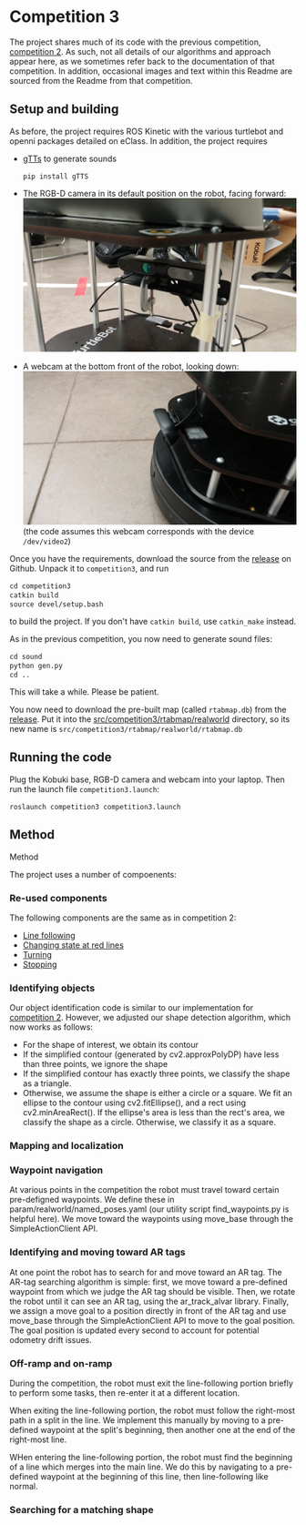 # Competition 3

The project shares much of its code with the previous competition, [competition 2](https://github.com/CMPUT412-2019/cmput412-competition2). As such, not all details of our algorithms and approach appear here, as we sometimes refer back to the documentation of that competition. In addition, occasional images and text within this Readme are sourced from the Readme from that competition.

## Setup and building

As before, the project requires ROS Kinetic with the various turtlebot and openni packages detailed on eClass. In addition, the project requires

  * [gTTs](https://github.com/pndurette/gTTS) to generate sounds
    ```shell script
    pip install gTTS
    ```
  
  * The RGB-D camera in its default position on the robot, facing forward:
  ![](images/rgbd.jpg)
  
  * A webcam at the bottom front of the robot, looking down:
  ![](images/usb-cam.jpg)
  (the code assumes this webcam corresponds with the device `/dev/video2`)
  
Once you have the requirements, download the source from the [release](https://github.com/CMPUT412-2019/competition3/releases/tag/1.0.0) on Github. Unpack it to `competition3`, and run

    cd competition3
    catkin build
    source devel/setup.bash

to build the project. If you don't have `catkin build`, use `catkin_make` instead.

As in the previous competition, you now need to generate sound files:

    cd sound
    python gen.py
    cd ..

This will take a while. Please be patient.


You now need to download the pre-built map (called `rtabmap.db`) from the [release](https://github.com/CMPUT412-2019/competition3/releases/tag/1.0.0). Put it into the [src/competition3/rtabmap/realworld](src/competition3/rtabmap/realworld) directory, so its new name is `src/competition3/rtabmap/realworld/rtabmap.db`

## Running the code

Plug the Kobuki base, RGB-D camera and webcam into your laptop. Then run the launch file `competition3.launch`:

    roslaunch competition3 competition3.launch

## Method

Method

The project uses a number of compoenents:

### Re-used components

The following components are the same as in competition 2:

 * [Line following](https://github.com/CMPUT412-2019/cmput412-competition2#line-following)
 * [Changing state at red lines](https://github.com/CMPUT412-2019/cmput412-competition2#changing-state-at-red-lines)
 * [Turning](https://github.com/CMPUT412-2019/cmput412-competition2#turning)
 * [Stopping](https://github.com/CMPUT412-2019/cmput412-competition2#stopping)

### Identifying objects

Our object identification code is similar to our implementation for [competition 2](https://github.com/CMPUT412-2019/cmput412-competition2#identifying-objects). However, we adjusted our shape detection algorithm, which now works as follows:

 * For the shape of interest, we obtain its contour
 * If the simplified contour (generated by cv2.approxPolyDP) have less than three points, we ignore the shape
 * If the simplified contour has exactly three points, we classify the shape as a triangle.
 * Otherwise, we assume the shape is either a circle or a square. We fit an ellipse to the contour using cv2.fitEllipse(), and a rect using cv2.minAreaRect(). If the ellipse's area is less than the rect's area, we classify the shape as a circle. Otherwise, we classify it as a square.

### Mapping and localization

### Waypoint navigation

At various points in the competition the robot must travel toward certain pre-defigned waypoints. We define these in param/realworld/named_poses.yaml (our utility script find_waypoints.py is helpful here). We move toward the waypoints using move_base through the SimpleActionClient API.

### Identifying and moving toward AR tags

At one point the robot has to search for and move toward an AR tag. The AR-tag searching algorithm is simple: first, we move toward a pre-defined waypoint from which we judge the AR tag should be visible. Then, we rotate the robot until it can see an AR tag, using the ar_track_alvar library. Finally, we assign a move goal to a position directly in front of the AR tag and use move_base through the SimpleActionClient API to move to the goal position. The goal position is updated every second to account for potential odometry drift issues.

### Off-ramp and on-ramp

During the competition, the robot must exit the line-following portion briefly to perform some tasks, then re-enter it at a different location.

When exiting the line-following portion, the robot must follow the right-most path in a split in the line. We implement this manually by moving to a pre-defined waypoint at the split's beginning, then another one at the end of the right-most line.

WHen entering the line-following portion, the robot must find the beginning of a line which merges into the main line. We do this by navigating to a pre-defined waypoint at the beginning of this line, then line-following like normal.

### Searching for a matching shape


